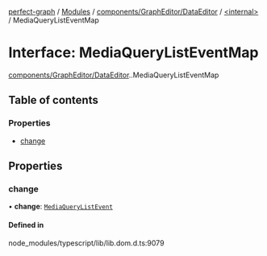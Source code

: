 [perfect-graph](../README.md) / [Modules](../modules.md) / [components/GraphEditor/DataEditor](../modules/components_GraphEditor_DataEditor.md) / [<internal\>](../modules/components_GraphEditor_DataEditor._internal_.md) / MediaQueryListEventMap

# Interface: MediaQueryListEventMap

[components/GraphEditor/DataEditor](../modules/components_GraphEditor_DataEditor.md).[<internal>](../modules/components_GraphEditor_DataEditor._internal_.md).MediaQueryListEventMap

## Table of contents

### Properties

- [change](components_GraphEditor_DataEditor._internal_.MediaQueryListEventMap.md#change)

## Properties

### change

• **change**: [`MediaQueryListEvent`](../modules/components_ClusterNodeContainer._internal_.md#mediaquerylistevent)

#### Defined in

node_modules/typescript/lib/lib.dom.d.ts:9079
